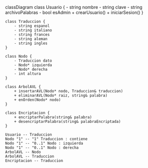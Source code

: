 classDiagram
    class Usuario {
        - string nombre
        - string clave
        - string archivoPalabras
        - bool esAdmin
        + crearUsuario()
        + iniciarSesion()
    }
    
    class Traduccion {
        - string espanol
        - string italiano
        - string frances
        - string aleman
        - string ingles
    }
    
    class Nodo {
        - Traduccion dato
        - Nodo* izquierda
        - Nodo* derecha
        - int altura
    }
    
    class ArbolAVL {
        + insertarAVL(Nodo* nodo, Traduccion& traduccion)
        + eliminarAVL(Nodo* raiz, string& palabra)
        + enOrden(Nodo* nodo)
    }
    
    class Encriptacion {
        + encriptarPalabra(string& palabra)
        + desencriptarPalabra(string& palabraEncriptada)
    }

    Usuario -- Traduccion
    Nodo "1" -- "1" Traduccion : contiene
    Nodo "1" -- "0..1" Nodo : izquierda
    Nodo "1" -- "0..1" Nodo : derecha
    ArbolAVL -- Nodo
    ArbolAVL -- Traduccion
    Encriptacion -- Traduccion

